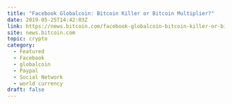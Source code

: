 ```yaml
---
title: "Facebook Globalcoin: Bitcoin Killer or Bitcoin Multiplier?"
date: 2019-05-25T14:42:03Z
link: https://news.bitcoin.com/facebook-globalcoin-bitcoin-killer-or-bitcoin-multiplier/?utm_medium=RSS&utm_source=hune
site: news.bitcoin.com
topic: crypto
category:
  - Featured
  - Facebook
  - globalcoin
  - Paypal
  - Social Network
  - world currency
draft: false
---
```

